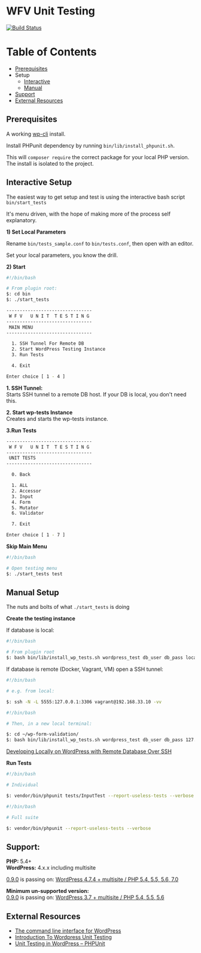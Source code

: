 # WFV Unit Testing
[![Build Status](https://travis-ci.org/macder/wp-form-validation.svg?branch=master)](https://travis-ci.org/macder/wp-form-validation)

# Table of Contents
* [Prerequisites](#prerequisites)
* Setup
  * [Interactive](#interactive-setup)
  * [Manual](#manual-setup)
* [Support](#support)
* [External Resources](#external-resources)


## Prerequisites

A working [wp-cli](http://wp-cli.org) install.

Install PHPunit dependency by running `bin/lib/install_phpunit.sh`.

This will `composer require` the correct package for your local PHP version. The install is isolated to the project.


## Interactive Setup
The easiest way to get setup and test is using the interactive bash script `bin/start_tests`

It's menu driven, with the hope of making more of the process self explanatory.

**1) Set Local Parameters**

Rename `bin/tests_sample.conf` to `bin/tests.conf`, then open with an editor.

Set your local parameters, you know the drill.

**2) Start**

```sh
#!/bin/bash

# From plugin root:
$: cd bin
$: ./start_tests

```
```sh
--------------------------------
 W F V   U N I T  T E S T I N G
--------------------------------
 MAIN MENU
--------------------------------

  1. SSH Tunnel For Remote DB
  2. Start WordPress Testing Instance
  3. Run Tests

  4. Exit

Enter choice [ 1 - 4 ]

```

**1. SSH Tunnel:**<br>
Starts SSH tunnel to a remote DB host. If your DB is local, you don't need this.

**2. Start wp-tests Instance**<br>
Creates and starts the wp-tests instance.

**3.Run Tests**
```sh
--------------------------------
 W F V   U N I T  T E S T I N G
--------------------------------
 UNIT TESTS
--------------------------------

  0. Back

  1. ALL
  2. Accessor
  3. Input
  4. Form
  5. Mutator
  6. Validator

  7. Exit

Enter choice [ 1 - 7 ]

```

**Skip Main Menu**
```sh
#!/bin/bash

# Open testing menu
$: ./start_tests test

```

## Manual Setup
The nuts and bolts of what `./start_tests` is doing

**Create the testing instance**

If database is local:
```sh
#!/bin/bash

# From plugin root
$: bash bin/lib/install_wp_tests.sh wordpress_test db_user db_pass localhost latest
```

If database is remote (Docker, Vagrant, VM) open a SSH tunnel:
```sh
#!/bin/bash

# e.g. from local:

$: ssh -N -L 5555:127.0.0.1:3306 vagrant@192.168.33.10 -vv
```

```sh
#!/bin/bash

# Then, in a new local terminal:

$: cd ~/wp-form-validation/
$: bash bin/lib/install_wp_tests.sh wordpress_test db_user db_pass 127.0.0.1:5555 latest true
```

[Developing Locally on WordPress with Remote Database Over SSH](https://technosailor.com/2013/03/15/tutorial-developing-locally-on-wordpress-with-remote-database-over-ssh/)


**Run Tests**
```sh
#!/bin/bash

# Individual

$: vendor/bin/phpunit tests/InputTest --report-useless-tests --verbose
```

```sh
#!/bin/bash

# Full suite

$: vendor/bin/phpunit --report-useless-tests --verbose
```

## Support:
**PHP:** 5.4+<br>
**WordPress:** 4.x.x including multisite

[0.9.0](https://github.com/macder/wp-form-validation/tree/0.9.0) is passing on: [WordPress 4.7.4 + multisite / PHP 5.4, 5.5, 5.6, 7.0](https://travis-ci.org/macder/wp-form-validation/builds/224219701)

**Minimum un-supported version:**<br>
[0.9.0](https://github.com/macder/wp-form-validation/tree/0.9.0) is passing on: [WordPress 3.7 + multisite / PHP 5.4, 5.5, 5.6](https://travis-ci.org/macder/wp-form-validation/builds/224220419)

## External Resources

* [The command line interface for WordPress](http://wp-cli.org/)
* [Introduction To Wordpress Unit Testing](https://carlalexander.ca/introduction-wordpress-unit-testing/)
* [Unit Testing in WordPress – PHPUnit](https://neliosoftware.com/blog/introduction-to-unit-testing-in-wordpress-phpunit/)
